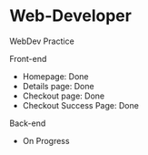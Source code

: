 # Web-Developer

WebDev Practice

Front-end

- Homepage: Done
- Details page: Done
- Checkout page: Done
- Checkout Success Page: Done

Back-end

- On Progress
